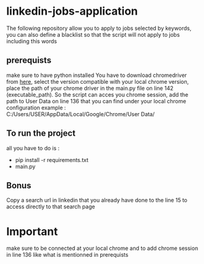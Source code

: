 # linkedin-jobs-application
The following repository allow you to apply to jobs selected by keywords, you can also define a blacklist so that the script will not apply to jobs including this words

## prerequists
make sure to have python installed
You have to download chromedriver from [here](https://chromedriver.chromium.org/downloads), select the version compatible with your local chrome version, place the path of your chrome driver in the main.py file on line 142 (executable_path).
So the script can acces you chrome session, add the path to User Data on line 136 that you can find under your local chrome configuration example : C:/Users/USER/AppData/Local/Google/Chrome/User Data/

## To run the project 
all you have to do is : 
- pip install -r requirements.txt
- main.py

## Bonus
Copy a search url in linkedin that you already have done to the line 15 to access directly to that search page

# Important 
make sure to be connected at your local chrome and to add chrome session in line 136 like what is mentionned in prerequists
